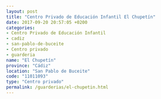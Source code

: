 ```yaml
---
layout: post
title: "Centro Privado de Educación Infantil El Chupetín"
date: 2017-09-20 20:57:05 +0200
categories:
- Centro Privado de Educación Infantil
- cadiz
- san-pablo-de-buceite
- Centro privado
- guarderia
name: "El Chupetín"
province: "Cádiz"
location: "San Pablo de Buceite"
code: "11011093"
type: "Centro privado"
permalink: /guarderias/el-chupetin.html
---
```

